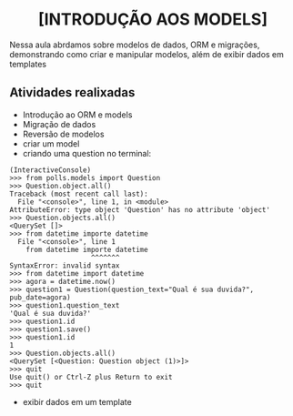 <h1 align="center">[INTRODUÇÃO AOS MODELS]</h1>

Nessa aula abrdamos sobre modelos de dados, ORM e migrações, demonstrando como criar e manipular modelos, além de exibir dados em templates

<h2>Atividades realixadas</h2>

- Introdução ao ORM e models
- Migração de dados 
- Reversão de modelos
- criar um model
- criando uma question no terminal:
```
(InteractiveConsole)
>>> from polls.models import Question
>>> Question.object.all()
Traceback (most recent call last):
  File "<console>", line 1, in <module>
AttributeError: type object 'Question' has no attribute 'object'
>>> Question.objects.all()
<QuerySet []>
>>> from datetime importe datetime
  File "<console>", line 1
    from datetime importe datetime
                    ^^^^^^^
SyntaxError: invalid syntax
>>> from datetime import datetime
>>> agora = datetime.now()
>>> question1 = Question(question_text="Qual é sua duvida?", pub_date=agora)
>>> question1.question_text
'Qual é sua duvida?'
>>> question1.id
>>> question1.save()
>>> question1.id
1
>>> Question.objects.all()
<QuerySet [<Question: Question object (1)>]>
>>> quit
Use quit() or Ctrl-Z plus Return to exit
>>> quit
```

- exibir dados em um template

